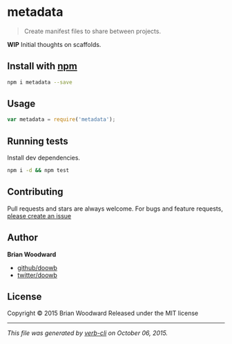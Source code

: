 # metadata

> Create manifest files to share between projects.

**WIP** Initial thoughts on scaffolds.

## Install with [npm](npmjs.org)

```bash
npm i metadata --save
```

## Usage

```js
var metadata = require('metadata');
```

## Running tests
Install dev dependencies.

```bash
npm i -d && npm test
```


## Contributing
Pull requests and stars are always welcome. For bugs and feature requests, [please create an issue](https://github.com/doowb/metadata/issues)


## Author

**Brian Woodward**
 
+ [github/doowb](https://github.com/doowb)
+ [twitter/doowb](http://twitter.com/doowb) 

## License
Copyright © 2015 Brian Woodward
Released under the MIT license

***

_This file was generated by [verb-cli](https://github.com/assemble/verb-cli) on October 06, 2015._

